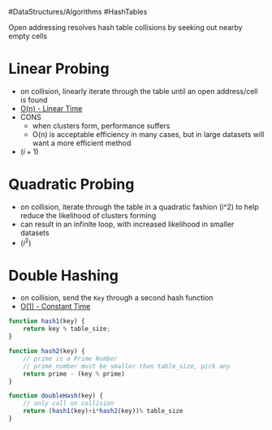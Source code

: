 #DataStructures/Algorithms #HashTables 

Open addressing resolves hash table collisions by seeking out nearby empty cells

# Linear Probing
- on collision, linearly iterate through the table until an open address/cell is found
- [O(n) - Linear Time](Time%20Complexity%20-%20Big%20O%20Notation.md#O%20n%20-%20Linear%20Time)
- CONS
	- when clusters form, performance suffers
	- O(n) is acceptable efficiency in many cases, but in large datasets will want a more efficient method
- $(i+1)$
# Quadratic Probing
- on collision, iterate through the table in a quadratic fashion (i^2) to help reduce the likelihood of clusters forming
- can result in an infinite loop, with increased likelihood in smaller datasets
- $(i^2)$

# Double Hashing
- on collision, send the `Key` through a second hash function
- [O(1) - Constant Time](Time%20Complexity%20-%20Big%20O%20Notation.md#O%201%20-%20Constant%20Time)
```javascript
function hash1(key) {
	return key % table_size;
}

function hash2(key) {
	// prime is a Prime Number
	// prime number must be smaller than table_size, pick any
	return prime - (key % prime)
}

function doubleHash(key) {
	// only call on collision
	return (hash1(key)+i*hash2(key))% table_size
}
```